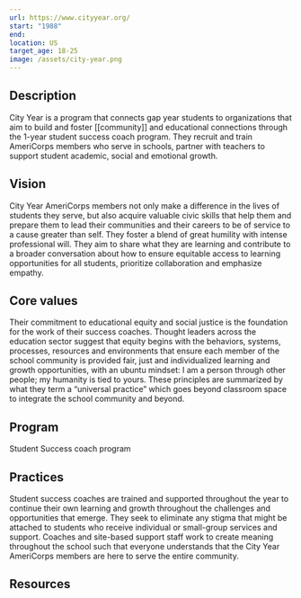```yaml
---
url: https://www.cityyear.org/
start: "1988"
end: 
location: US
target_age: 18-25
image: /assets/city-year.png
---
```

## Description 

City Year is a program that connects gap year students to organizations that aim to build and foster [[community]] and educational connections through the 1-year student success coach program. They recruit and train AmeriCorps members who serve in schools, partner with teachers to support student academic, social and emotional growth. 
  
## Vision 

City Year AmeriCorps members not only make a difference in the lives of students they serve, but also acquire valuable civic skills that help them and prepare them to lead their communities and their careers to be of service to a cause greater than self. They foster a blend of great humility with intense professional will. They aim to share what they are learning and contribute to a broader conversation about how to ensure equitable access to learning opportunities for all students, prioritize collaboration and emphasize empathy. 
## Core values 

Their commitment to educational equity and social justice is the foundation for the work of their success coaches. Thought leaders across the education sector suggest that equity begins with the behaviors, systems, processes, resources and environments that ensure each member of the school community is provided fair, just and individualized learning and growth opportunities, with an ubuntu mindset: I am a person through other people; my humanity is tied to yours. These principles are summarized by what they term a “universal practice” which goes beyond classroom space to integrate the school community and beyond. 
## Program 

Student Success coach program

## Practices 

Student success coaches are trained and supported throughout the year to continue their own learning and growth throughout the challenges and opportunities that emerge. They seek to eliminate any stigma that might be attached to students who receive individual or small-group services and support. Coaches and site-based support staff work to create meaning throughout the school such that everyone understands that the City Year AmeriCorps members are here to serve the entire community.
## Resources 

